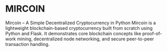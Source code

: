 # MIRCOIN
Mircoin – A Simple Decentralized Cryptocurrency in Python Mircoin is a lightweight blockchain-based cryptocurrency built from scratch using Python and Flask. It demonstrates core blockchain concepts like proof-of-work mining, decentralized node networking, and secure peer-to-peer transaction handling.
